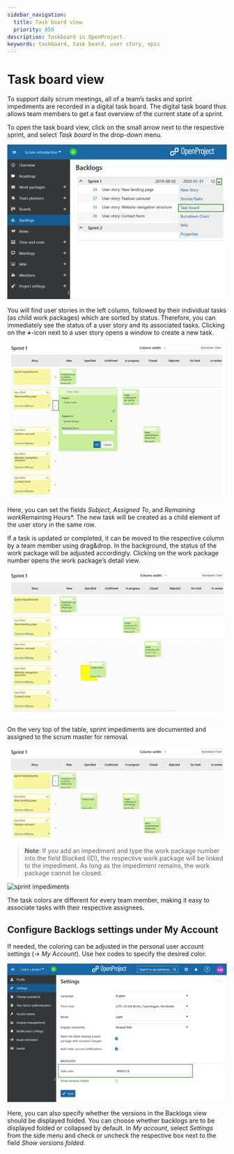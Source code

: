 ```yaml
---
sidebar_navigation:
  title: Task board view
  priority: 850
description: Taskboard in OpenProject.
keywords: taskboard, task board, user story, epic
---
```


# Task board view

To support daily scrum meetings, all of a team’s tasks and sprint impediments are recorded in a digital task board. The digital task board thus allows team members to get a fast overview of the current state of a sprint.

To open the task board view, click on the small arrow next to the respective sprint, and select *Task board* in the drop-down menu.

![User-guide-taskboard](User-guide-taskboard.png)



You will find user stories in the left column, followed by their individual tasks (as child work packages) which are sorted by status. Therefore, you can  immediately see the status of a user story and its associated tasks.  Clicking on the ***+***-icon next to a user story opens a window to create a new task.

![User-guide-new-task](User-guide-new-task.png)

Here, you can set the fields *Subject*, *Assigned To*, and *Remaining work*Remaining Hours*. The new task will be created as a child element of the user story in the same row.

If a task is updated or completed, it can be moved to the respective column by a team member using drag&drop.
In the background, the status of the work package will be adjusted accordingly. Clicking on the work package number opens the work package’s detail view.

![drag and drop taskboard](User-guide-drag.png)

On the very top of the table, sprint impediments are documented and assigned to the scrum master for removal.

![User-guide-sprint-impediments](User-guide-add-impediment.png)

> **Note**: If you add an impediment and type the work package number into the field Blocked (ID), the respective work package will be linked to the impediment. As long as the impediment remains, the work package cannot be closed.

![sprint impediments](image-20200129132413044.png)



The task colors are different for every team member, making it easy to associate tasks with their respective assignees.

## Configure Backlogs settings under My Account

If needed, the coloring can be adjusted in the personal user account settings (-> *My Account*). Use hex codes to specify the desired color.

![User-guide-task-color](User-guide-task-color.png)        

Here, you can also specify whether the versions in the Backlogs view should be displayed folded. You can choose whether backlogs are to be displayed folded or collapsed by default. In *My account*, select *Settings* from the side menu and check or uncheck the respective box next to the field *Show versions folded*. 